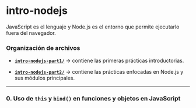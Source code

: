 # intro-nodejs

JavaScript es el lenguaje y Node.js es el entorno que permite ejecutarlo fuera del navegador.

### Organización de archivos 
- **[`intro-nodejs-part1/`](./intro-nodejs-part1/)** → contiene las primeras prácticas introductorias.

- **[`intro-nodejs-part2/`](./intro-nodejs-part2/)** → contiene las prácticas enfocadas en Node.js y sus módulos principales.

---

### 0. Uso de `this` y `bind()` en funciones y objetos en JavaScript

